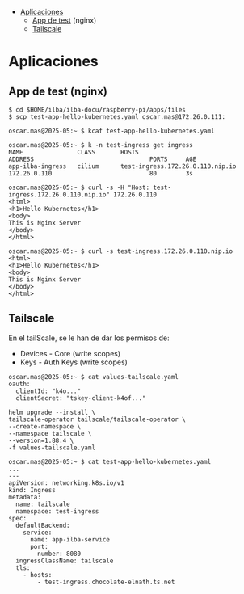 * [Aplicaciones](#id1)
  * [App de test](#id10) (nginx)
  * [Tailscale](#id11)


# Aplicaciones <div id='id1' />

## App de test (nginx) <div id='id10' />


```
$ cd $HOME/ilba/ilba-docu/raspberry-pi/apps/files
$ scp test-app-hello-kubernetes.yaml oscar.mas@172.26.0.111:
```

```
oscar.mas@2025-05:~ $ kcaf test-app-hello-kubernetes.yaml
```

```
oscar.mas@2025-05:~ $ k -n test-ingress get ingress
NAME               CLASS       HOSTS                              ADDRESS                                PORTS     AGE
app-ilba-ingress   cilium      test-ingress.172.26.0.110.nip.io   172.26.0.110                           80        3s

oscar.mas@2025-05:~ $ curl -s -H "Host: test-ingress.172.26.0.110.nip.io" 172.26.0.110
<html>
<h1>Hello Kubernetes</h1>
<body>
This is Nginx Server
</body>
</html>

oscar.mas@2025-05:~ $ curl -s test-ingress.172.26.0.110.nip.io
<html>
<h1>Hello Kubernetes</h1>
<body>
This is Nginx Server
</body>
</html>
```

## Tailscale <div id='id11' />

En el tailScale, se le han de dar los permisos de:
* Devices - Core (write scopes)
* Keys - Auth Keys (write scopes)

```
oscar.mas@2025-05:~ $ cat values-tailscale.yaml
oauth:
  clientId: "k4o..."
  clientSecret: "tskey-client-k4of..."
```

```
helm upgrade --install \
tailscale-operator tailscale/tailscale-operator \
--create-namespace \
--namespace tailscale \
--version=1.88.4 \
-f values-tailscale.yaml
```

```
oscar.mas@2025-05:~ $ cat test-app-hello-kubernetes.yaml
...
---
apiVersion: networking.k8s.io/v1
kind: Ingress
metadata:
  name: tailscale
  namespace: test-ingress
spec:
  defaultBackend:
    service:
      name: app-ilba-service
      port:
        number: 8080
  ingressClassName: tailscale
  tls:
    - hosts:
        - test-ingress.chocolate-elnath.ts.net
```